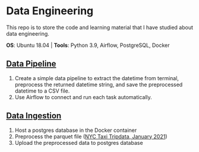 # Data Engineering
This repo is to store the code and learning material that I have studied about data engineering. 

**OS**: Ubuntu 18.04 | **Tools**: Python 3.9, Airflow, PostgreSQL, Docker

## [Data Pipeline](https://github.com/irfan-fadhlurrahman/practice-data-engineering/tree/main/airflow-dag)
1. Create a simple data pipeline to extract the datetime from terminal, preprocess the returned datetime string, and save the preprocessed datetime to a CSV file.
2. Use Airflow to connect and run each task automatically.

## [Data Ingestion](https://github.com/irfan-fadhlurrahman/practice-data-engineering/tree/main/data-ingestion)
1. Host a postgres database in the Docker container
2. Preprocess the parquet file ([NYC Taxi Tripdata, January 2021](https://www1.nyc.gov/site/tlc/about/tlc-trip-record-data.page))
3. Upload the preprocessed data to postgres database 

